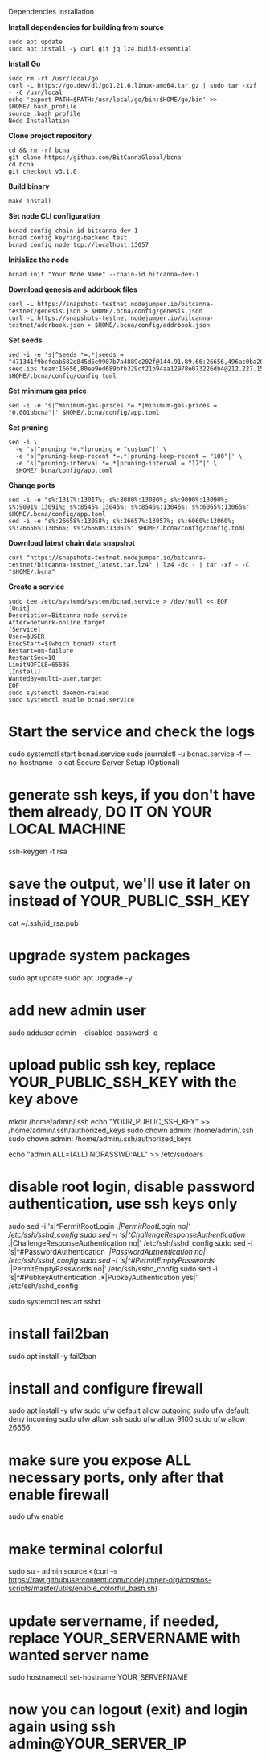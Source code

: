 Dependencies Installation

**Install dependencies for building from source**
```
sudo apt update
sudo apt install -y curl git jq lz4 build-essential
```

**Install Go**
```
sudo rm -rf /usr/local/go
curl -L https://go.dev/dl/go1.21.6.linux-amd64.tar.gz | sudo tar -xzf - -C /usr/local
echo 'export PATH=$PATH:/usr/local/go/bin:$HOME/go/bin' >> $HOME/.bash_profile
source .bash_profile
Node Installation
```

**Clone project repository**
```
cd && rm -rf bcna
git clone https://github.com/BitCannaGlobal/bcna
cd bcna
git checkout v3.1.0
```

**Build binary**
```
make install
```
**Set node CLI configuration**

```
bcnad config chain-id bitcanna-dev-1
bcnad config keyring-backend test
bcnad config node tcp://localhost:13057
```

**Initialize the node**
```
bcnad init "Your Node Name" --chain-id bitcanna-dev-1
```

**Download genesis and addrbook files**
```
curl -L https://snapshots-testnet.nodejumper.io/bitcanna-testnet/genesis.json > $HOME/.bcna/config/genesis.json
curl -L https://snapshots-testnet.nodejumper.io/bitcanna-testnet/addrbook.json > $HOME/.bcna/config/addrbook.json
```

**Set seeds**
```
sed -i -e 's|^seeds *=.*|seeds = "471341f9befeab582e845d5e9987b7a4889c202f@144.91.89.66:26656,496ac0ba20188f70f41e0a814dfd4d9a617338f8@bcnadev-seed.ibs.team:16656,80ee9ed689bfb329cf21b94aa12978e073226db4@212.227.151.143:26656,20ca909b49106aacbf516ba28fa8a2409f825a82@212.227.151.106:26656"|' $HOME/.bcna/config/config.toml
```

**Set minimum gas price**
```
sed -i -e 's|^minimum-gas-prices *=.*|minimum-gas-prices = "0.001ubcna"|' $HOME/.bcna/config/app.toml
```

**Set pruning**
```
sed -i \
  -e 's|^pruning *=.*|pruning = "custom"|' \
  -e 's|^pruning-keep-recent *=.*|pruning-keep-recent = "100"|' \
  -e 's|^pruning-interval *=.*|pruning-interval = "17"|' \
  $HOME/.bcna/config/app.toml
```

**Change ports**
```
sed -i -e "s%:1317%:13017%; s%:8080%:13080%; s%:9090%:13090%; s%:9091%:13091%; s%:8545%:13045%; s%:8546%:13046%; s%:6065%:13065%" $HOME/.bcna/config/app.toml
sed -i -e "s%:26658%:13058%; s%:26657%:13057%; s%:6060%:13060%; s%:26656%:13056%; s%:26660%:13061%" $HOME/.bcna/config/config.toml
```

**Download latest chain data snapshot**
```
curl "https://snapshots-testnet.nodejumper.io/bitcanna-testnet/bitcanna-testnet_latest.tar.lz4" | lz4 -dc - | tar -xf - -C "$HOME/.bcna"
```

**Create a service**
```
sudo tee /etc/systemd/system/bcnad.service > /dev/null << EOF
[Unit]
Description=Bitcanna node service
After=network-online.target
[Service]
User=$USER
ExecStart=$(which bcnad) start
Restart=on-failure
RestartSec=10
LimitNOFILE=65535
[Install]
WantedBy=multi-user.target
EOF
sudo systemctl daemon-reload
sudo systemctl enable bcnad.service
```

# Start the service and check the logs
sudo systemctl start bcnad.service
sudo journalctl -u bcnad.service -f --no-hostname -o cat
Secure Server Setup (Optional)

# generate ssh keys, if you don't have them already, DO IT ON YOUR LOCAL MACHINE
ssh-keygen -t rsa

# save the output, we'll use it later on instead of YOUR_PUBLIC_SSH_KEY
cat ~/.ssh/id_rsa.pub
# upgrade system packages
sudo apt update
sudo apt upgrade -y

# add new admin user
sudo adduser admin --disabled-password -q

# upload public ssh key, replace YOUR_PUBLIC_SSH_KEY with the key above
mkdir /home/admin/.ssh
echo "YOUR_PUBLIC_SSH_KEY" >> /home/admin/.ssh/authorized_keys
sudo chown admin: /home/admin/.ssh
sudo chown admin: /home/admin/.ssh/authorized_keys

echo "admin ALL=(ALL) NOPASSWD:ALL" >> /etc/sudoers

# disable root login, disable password authentication, use ssh keys only
sudo sed -i 's|^PermitRootLogin .*|PermitRootLogin no|' /etc/ssh/sshd_config
sudo sed -i 's|^ChallengeResponseAuthentication .*|ChallengeResponseAuthentication no|' /etc/ssh/sshd_config
sudo sed -i 's|^#PasswordAuthentication .*|PasswordAuthentication no|' /etc/ssh/sshd_config
sudo sed -i 's|^#PermitEmptyPasswords .*|PermitEmptyPasswords no|' /etc/ssh/sshd_config
sudo sed -i 's|^#PubkeyAuthentication .*|PubkeyAuthentication yes|' /etc/ssh/sshd_config

sudo systemctl restart sshd

# install fail2ban
sudo apt install -y fail2ban

# install and configure firewall
sudo apt install -y ufw
sudo ufw default allow outgoing
sudo ufw default deny incoming
sudo ufw allow ssh
sudo ufw allow 9100
sudo ufw allow 26656

# make sure you expose ALL necessary ports, only after that enable firewall
sudo ufw enable

# make terminal colorful
sudo su - admin
source <(curl -s https://raw.githubusercontent.com/nodejumper-org/cosmos-scripts/master/utils/enable_colorful_bash.sh)

# update servername, if needed, replace YOUR_SERVERNAME with wanted server name
sudo hostnamectl set-hostname YOUR_SERVERNAME

# now you can logout (exit) and login again using ssh admin@YOUR_SERVER_IP
